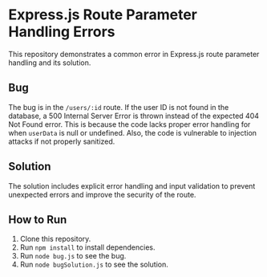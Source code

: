 # Express.js Route Parameter Handling Errors
This repository demonstrates a common error in Express.js route parameter handling and its solution.

## Bug
The bug is in the `/users/:id` route.  If the user ID is not found in the database, a 500 Internal Server Error is thrown instead of the expected 404 Not Found error.  This is because the code lacks proper error handling for when `userData` is null or undefined.  Also, the code is vulnerable to injection attacks if not properly sanitized.

## Solution
The solution includes explicit error handling and input validation to prevent unexpected errors and improve the security of the route.

## How to Run
1. Clone this repository.
2. Run `npm install` to install dependencies.
3. Run `node bug.js` to see the bug.
4. Run `node bugSolution.js` to see the solution.